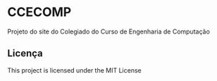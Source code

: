 # CCECOMP
Projeto do site do Colegiado do Curso de Engenharia de Computação

## Licença
This project is licensed under the MIT License
